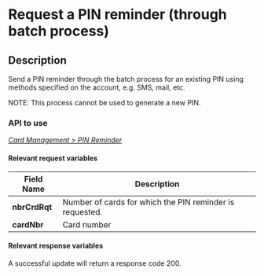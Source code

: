 # Request a PIN reminder (through batch process)

## Description

Send a PIN reminder through the batch process for an existing PIN using methods specified on the account, e.g. SMS, mail, etc.

NOTE: This process cannot be used to generate a new PIN.

### API to use 

*[Card Management > PIN Reminder](../api/?type=post&path=/fv_emea/v1/pinReminder)*

#### Relevant request variables

| Field Name    | Description                                              |
|---------------|----------------------------------------------------------|
| **nbrCrdRqt** | Number of cards for which the PIN reminder is requested. |
| **cardNbr**   | Card number                                              |

#### Relevant response variables

A successful update will return a response code 200.
